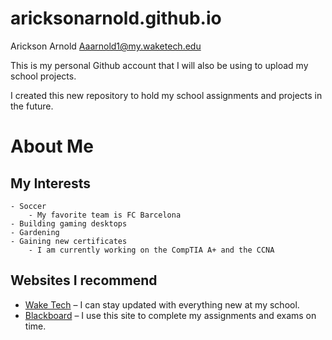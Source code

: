 # aricksonarnold.github.io

Arickson Arnold
Aaarnold1@my.waketech.edu

This is my personal Github account that I will also be using to upload my school projects.

I created this new repository to hold my school assignments and projects in the future.

# About Me

## My Interests
	- Soccer
 		- My favorite team is FC Barcelona
	- Building gaming desktops
	- Gardening
	- Gaining new certificates
 		- I am currently working on the CompTIA A+ and the CCNA

## Websites I recommend

- [Wake Tech](https://waketech.edu) – I can stay updated with everything new at my school.
- [Blackboard](https://blackboard.waketech.edu) – I use this site to complete my assignments and exams on time.
